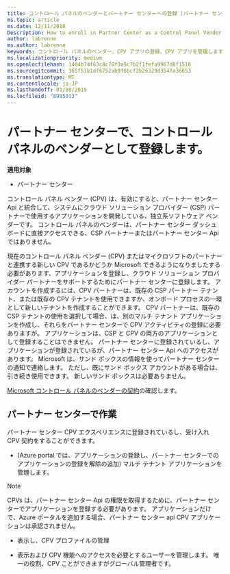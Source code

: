 ```yaml
---
title: コントロール パネルのベンダーとパートナー センターへの登録 |パートナー センター
ms.topic: article
ms.date: 12/11/2018
Description: How to enroll in Partner Center as a Control Panel Vendor
author: labrenne
ms.author: labrenne
keywords: コントロール パネルのベンダー、CPV アプリの登録、CPV アプリを管理します。
ms.localizationpriority: medium
ms.openlocfilehash: 1404b74f63c8c78f3a9c7b2f1fefa9967d8f1518
ms.sourcegitcommit: 365f51b1df6752ab0f6bcf2b26329d354fa36653
ms.translationtype: MT
ms.contentlocale: ja-JP
ms.lasthandoff: 01/08/2019
ms.locfileid: "8995013"
---
```

# <a name="enroll-in-partner-center-as-a-control-panel-vendor"></a>パートナー センターで、コントロール パネルのベンダーとして登録します。

**適用対象**

- パートナー センター

コントロール パネル ベンダー (CPV) は、有効にすると、パートナー センター Api と統合して、システムにクラウド ソリューション プロバイダー (CSP) パートナーで使用するアプリケーションを開発している、独立系ソフトウェア ベンダーです。 コントロール パネルのベンダーは、パートナー センター ダッシュ ボードに直接アクセスできる、CSP パートナーまたはパートナー センター Api ではありません。

現在のコントロール パネル ベンダー (CPV) またはマイクロソフトのパートナーと連携する新しい CPV であるかどうか Microsoft できるようになりましたする必要があります、アプリケーションを登録し、クラウド ソリューション プロバイダー パートナーをサポートするためにパートナー センターに登録します。 アカウントを作成するには、CPV パートナーは、既存の CSP パートナー テナント、または既存の CPV テナントを使用できますか、オンボード プロセスの一環として新しいテナントを作成することができます。 CPV パートナーは、既存の CSP テナントの使用を選択して場合、は、別のマルチ テナント アプリケーションを作成し、それらをパートナー センターで CPV アクティビティの登録に必要ありますが。 アプリケーションは、CSP と CPV の両方のアプリケーションとして登録することはできません。 パートナー センターに登録されているし、アプリケーションが登録されているが、パートナー センター Api へのアクセスがあります。  Microsoft は、サンド ボックスの情報を使ってパートナー センターの通知で連絡します。 ただし、既にサンド ボックス アカウントがある場合は、引き続き使用できます。 新しいサンド ボックスは必要ありません。   

[Microsoft コントロール パネルのベンダーの契約](https://go.microsoft.com/fwlink/?linkid=2055198)の確認します。


## <a name="working-in-partner-center"></a>パートナー センターで作業
パートナー センター CPV エクスペリエンスに登録されているし、受け入れ CPV 契約をすることができます。

- (Azure portal では、アプリケーションの登録し、パートナー センターでのアプリケーションの登録を解除の追加) マルチ テナント アプリケーションを管理します。

>[!Note] 
>CPVs は、パートナー センター Api の権限を取得するために、パートナー センターでアプリケーションを登録する必要があります。 アプリケーションだけで、Azure ポータルを追加する場合、パートナー センター api CPV アプリケーションは承認されません。 

- 表示し、CPV プロファイルの管理 

- 表示および CPV 機能へのアクセスを必要とするユーザーを管理します。 唯一の役割、CPV ことができますがグローバル管理者です。


